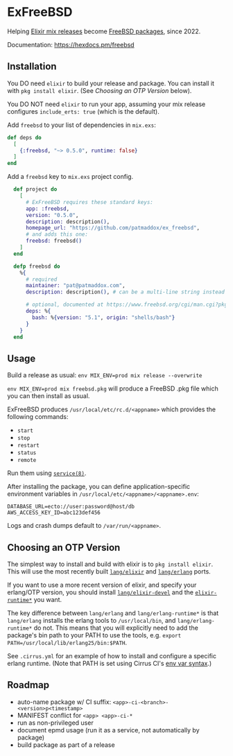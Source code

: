 # ExFreeBSD

Helping [Elixir mix releases](https://hexdocs.pm/mix/Mix.Tasks.Release.html) become [FreeBSD packages](https://docs.freebsd.org/en/books/handbook/ports/), since 2022.

Documentation: <https://hexdocs.pm/freebsd>

## Installation

You DO need `elixir` to build your release and package.
You can install it with `pkg install elixir`.
(See _Choosing an OTP Version_ below).

You DO NOT need `elixir` to run your app, assuming your mix release configures `include_erts: true` (which is the default).

Add `freebsd` to your list of dependencies in `mix.exs`:

```elixir
def deps do
  [
    {:freebsd, "~> 0.5.0", runtime: false}
  ]
end
```

Add a `freebsd` key to `mix.exs` project config.

```elixir
  def project do
    [
      # ExFreeBSD requires these standard keys:
      app: :freebsd,
      version: "0.5.0",
      description: description(),
      homepage_url: "https://github.com/patmaddox/ex_freebsd",
      # and adds this one:
      freebsd: freebsd()
    ]
  end

  defp freebsd do
    %{
      # required
      maintainer: "pat@patmaddox.com",
      description: description(), # can be a multi-line string instead

      # optional, documented at https://www.freebsd.org/cgi/man.cgi?pkg-create(8)
      deps: %{
        bash: %{version: "5.1", origin: "shells/bash"}
      }
    }
  end
```

## Usage

Build a release as usual: `env MIX_ENV=prod mix release --overwrite`

`env MIX_ENV=prod mix freebsd.pkg` will produce a FreeBSD .pkg file which you can then install as usual.

ExFreeBSD produces `/usr/local/etc/rc.d/<appname>` which provides the following commands:

- `start`
- `stop`
- `restart`
- `status`
- `remote`

Run them using [`service(8)`](https://www.freebsd.org/cgi/man.cgi?service(8)).

After installing the package, you can define application-specific environment variables in `/usr/local/etc/<appname>/<appname>.env`:

```
DATABASE_URL=ecto://user:password@host/db
AWS_ACCESS_KEY_ID=abc123def456
```

Logs and crash dumps default to `/var/run/<appname>`.

## Choosing an OTP Version

The simplest way to install and build with elixir is to `pkg install elixir`.
This will use the most recently built [`lang/elixir`](https://www.freshports.org/lang/elixir/)
and [`lang/erlang`](https://www.freshports.org/lang/erlang/) ports.

If you want to use a more recent version of elixir, and specify your erlang/OTP version,
you should install [`lang/elixir-devel`](https://www.freshports.org/lang/elixir-devel/) and
 the [`elixir-runtime*`](https://www.freshports.org/search.php?query=erlang-runtime&search=go&num=10&stype=name&method=match&deleted=excludedeleted&start=1&casesensitivity=caseinsensitive)
 you want.

The key difference between `lang/erlang` and `lang/erlang-runtime*` is that `lang/erlang` installs the erlang tools
to `/usr/local/bin`, and `lang/erlang-runtime*` do not. This means that you will explicitly need to add the package's
bin path to your PATH to use the tools, e.g. `export PATH=/usr/local/lib/erlang25/bin:$PATH`.

See `.cirrus.yml` for an example of how to install and configure a specific erlang runtime.
(Note that PATH is set using Cirrus CI's [env var syntax](https://cirrus-ci.org/guide/writing-tasks/#environment-variables).)

## Roadmap

- auto-name package w/ CI suffix: `<app>-ci-<branch>-<version>p<timestamp>`
- MANIFEST conflict for `<app> <app>-ci-*`
- run as non-privileged user
- document epmd usage (run it as a service, not automatically by package)
- build package as part of a release
